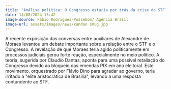 ```yaml
---
title: "Análise política: O Congresso estaria por trás da crise do STF?"
date: 14/08/2024 13:42
image-source: Fabio Rodrigues-Pozzebom/ Agência Brasil
image-url: assets/images/news/xandao smug.jpg
---
```


A recente exposição das conversas entre auxiliares de Alexandre de Moraes levantou um debate importante sobre a relação entre o STF e o Congresso. A revelação de que Moraes teria agido politicamente em processos judiciais gerou forte reação, especialmente no meio político. A teoria, sugerida por Claudio Dantas, aponta para uma possível retaliação do Congresso devido ao bloqueio das emendas PIX em ano eleitoral. Este movimento, orquestrado por Flávio Dino para agradar ao governo, teria irritado a "elite aristocrática de Brasília", levando a uma resposta contundente ao STF.